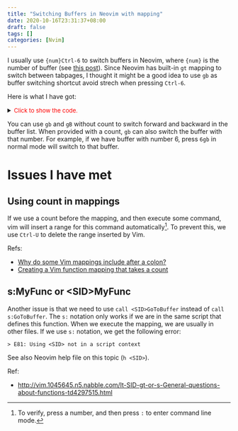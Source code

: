 ```yaml
---
title: "Switching Buffers in Neovim with mapping"
date: 2020-10-16T23:31:37+08:00
draft: false
tags: []
categories: [Nvim]
---
```


I usually use `{num}Ctrl-6` to switch buffers in Neovim, where `{num}` is the
number of buffer (see [this post](https://jdhao.github.io/2018/09/29/Switching_buffers_quickly_Neovim/)).
Since Neovim has built-in `gt` mapping to switch between tabpages, I thought it
might be a good idea to use `gb` as buffer switching shortcut avoid strech when
pressing `Ctrl-6`.

<!--more-->

Here is what I have got:

<details>
<summary><font size="2" color="red">Click to show the code.</font></summary>

```vim
nnoremap <silent> gb :<C-U>call <SID>GoToBuffer(v:count, 'forward')<CR>
nnoremap <silent> gB :<C-U>call <SID>GoToBuffer(v:count, 'backward')<CR>

function! s:GoToBuffer(count, direction) abort
  if a:count == 0
    if a:direction ==# 'forward'
      bnext
    elseif a:direction ==# 'backward'
      bprevious
    else
      echoerr 'Bad argument ' a:direction
    endif
    return
  endif
  " Check the validity of buffer number.
  if index(s:GetBufNums(), a:count) == -1
    echohl WarningMsg | echomsg 'Invalid bufnr: ' a:count | echohl None
    return
  endif

  if a:direction ==# 'forward'
    silent execute('buffer' . a:count)
  endif
endfunction

function! s:GetBufNums() abort
  let l:buf_infos = getbufinfo({'buflisted':1})
  let l:buf_nums = map(l:buf_infos, "v:val['bufnr']")
  return l:buf_nums
endfunction
```
</details>

You can use `gb` and `gB` without count to switch forward and backward in the
buffer list. When provided with a count, `gb` can also switch the buffer with
that number. For example, if we have buffer with number 6, press `6gb` in
normal mode will switch to that buffer.

# Issues I have met

## Using count in mappings

If we use a count before the mapping, and then execute some command, vim will
insert a range for this command automatically[^1]. To prevent this, we use `Ctrl-U`
to delete the range inserted by Vim.


Refs:

+ [Why do some Vim mappings include <C-U> after a colon?](https://stackoverflow.com/q/13830874/6064933)
+ [Creating a Vim function mapping that takes a count](https://vi.stackexchange.com/a/4384/15292)

## s:MyFunc or \<SID\>MyFunc

Another issue is that we need to use `call <SID>GoToBuffer` instead of `call
s:GoToBuffer`. The `s:` notation only works if we are in the same script that
defines this function. When we execute the mapping, we are usually in other
files. If we use `s:` notation, we get the following error:

    > E81: Using <SID> not in a script context

See also Neovim help file on this topic (`h <SID>`).

Ref:

+ http://vim.1045645.n5.nabble.com/lt-SID-gt-or-s-General-questions-about-functions-td4297515.html

[^1]: To verify, press a number, and then press `:` to enter command line mode.
